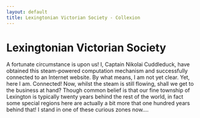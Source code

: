 ```yaml
---
layout: default
title: Lexingtonian Victorian Society - Collexion
---
```


<div id="page">

# Lexingtonian Victorian Society

A fortunate circumstance is upon us! I, Captain Nikolai Cuddleduck, have obtained this steam-powered computation mechanism and successfully connected to an Internet website. By what means, I am not yet clear. Yet, here I am. Connected! Now, whilst the steam is still flowing, shall we get to the business at hand? Though common belief is that our fine township of Lexington is typically twenty years behind the rest of the world, in fact some special regions here are actually a bit more that one hundred years behind that! I stand in one of these curious zones now....

</div>